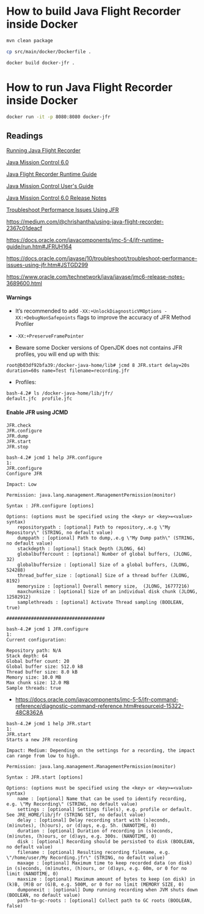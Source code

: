 # How to build Java Flight Recorder inside Docker


```bash
mvn clean package
```

```bash
cp src/main/docker/Dockerfile .
```

```bash
docker build docker-jfr .
```

# How to run Java Flight Recorder inside Docker

```bash
docker run -it -p 8080:8080 docker-jfr
```

## Readings

[Running Java Flight Recorder](https://docs.oracle.com/javacomponents/jmc-5-4/jfr-runtime-guide/run.htm#JFRUH176)

[Java Mission Control 6.0](http://www.oracle.com/technetwork/java/javase/jmc6-release-notes-3689600.html)

[Java Flight Recorder Runtime Guide](https://docs.oracle.com/javacomponents/jmc-5-5/jfr-runtime-guide/toc.htm)

[Java Mission Control User's Guide](https://docs.oracle.com/javacomponents/jmc-5-5/jmc-user-guide/toc.htm)

[Java Mission Control 6.0 Release Notes](http://www.oracle.com/technetwork/java/javase/jmc6-release-notes-3689600.html)

[Troubleshoot Performance Issues Using JFR](https://docs.oracle.com/javase/10/troubleshoot/troubleshoot-performance-issues-using-jfr.htm#JSTGD299)

https://medium.com/@chrishantha/using-java-flight-recorder-2367c01deacf

https://docs.oracle.com/javacomponents/jmc-5-4/jfr-runtime-guide/run.htm#JFRUH164

https://docs.oracle.com/javase/10/troubleshoot/troubleshoot-performance-issues-using-jfr.htm#JSTGD299

https://www.oracle.com/technetwork/java/javase/jmc6-release-notes-3689600.html

#### Warnings

- It’s recommended to add `-XX:+UnlockDiagnosticVMOptions -XX:+DebugNonSafepoints` flags to improve the accuracy of JFR Method Profiler

- `-XX:+PreserveFramePointer`

- Beware some Docker versions of OpenJDK does not contains JFR profiles, you will end up with this:

```
root@b03df92bfa39:/docker-java-home/lib# jcmd 8 JFR.start delay=20s duration=60s name=Test filename=recording.jfr
```

- Profiles:

```
bash-4.2# ls /docker-java-home/lib/jfr/
default.jfc  profile.jfc
```

#### Enable JFR using JCMD

```
JFR.check
JFR.configure
JFR.dump
JFR.start
JFR.stop
```

```
bash-4.2# jcmd 1 help JFR.configure
1:
JFR.configure
Configure JFR

Impact: Low

Permission: java.lang.management.ManagementPermission(monitor)

Syntax : JFR.configure [options]

Options: (options must be specified using the <key> or <key>=<value> syntax)
	repositorypath : [optional] Path to repository,.e.g \"My Repository\" (STRING, no default value)
	dumppath : [optional] Path to dump,.e.g \"My Dump path\" (STRING, no default value)
	stackdepth : [optional] Stack Depth (JLONG, 64)
	globalbuffercount : [optional] Number of global buffers, (JLONG, 32)
	globalbuffersize : [optional] Size of a global buffers, (JLONG, 524288)
	thread_buffer_size : [optional] Size of a thread buffer (JLONG, 8192)
	memorysize : [optional] Overall memory size,  (JLONG, 16777216)
	maxchunksize : [optional] Size of an individual disk chunk (JLONG, 12582912)
	samplethreads : [optional] Activate Thread sampling (BOOLEAN, true)
	
####################################

bash-4.2# jcmd 1 JFR.configure
1:
Current configuration:

Repository path: N/A
Stack depth: 64
Global buffer count: 20
Global buffer size: 512.0 kB
Thread buffer size: 8.0 kB
Memory size: 10.0 MB
Max chunk size: 12.0 MB
Sample threads: true
```

- https://docs.oracle.com/javacomponents/jmc-5-5/jfr-command-reference/diagnostic-command-reference.htm#resourceid-15322-48C8362A

```
bash-4.2# jcmd 1 help JFR.start
1:
JFR.start
Starts a new JFR recording

Impact: Medium: Depending on the settings for a recording, the impact can range from low to high.

Permission: java.lang.management.ManagementPermission(monitor)

Syntax : JFR.start [options]

Options: (options must be specified using the <key> or <key>=<value> syntax)
	name : [optional] Name that can be used to identify recording, e.g. \"My Recording\" (STRING, no default value)
	settings : [optional] Settings file(s), e.g. profile or default. See JRE_HOME/lib/jfr (STRING SET, no default value)
	delay : [optional] Delay recording start with (s)econds, (m)inutes), (h)ours), or (d)ays, e.g. 5h. (NANOTIME, 0)
	duration : [optional] Duration of recording in (s)econds, (m)inutes, (h)ours, or (d)ays, e.g. 300s. (NANOTIME, 0)
	disk : [optional] Recording should be persisted to disk (BOOLEAN, no default value)
	filename : [optional] Resulting recording filename, e.g. \"/home/user/My Recording.jfr\" (STRING, no default value)
	maxage : [optional] Maximum time to keep recorded data (on disk) in (s)econds, (m)inutes, (h)ours, or (d)ays, e.g. 60m, or 0 for no limit (NANOTIME, 0)
	maxsize : [optional] Maximum amount of bytes to keep (on disk) in (k)B, (M)B or (G)B, e.g. 500M, or 0 for no limit (MEMORY SIZE, 0)
	dumponexit : [optional] Dump running recording when JVM shuts down (BOOLEAN, no default value)
	path-to-gc-roots : [optional] Collect path to GC roots (BOOLEAN, false)
```
